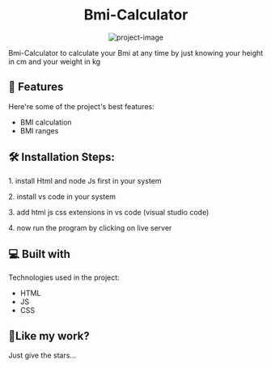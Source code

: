 
<h1 align="center" id="title">Bmi-Calculator</h1>

<p align="center"><img src="https://socialify.git.ci/Manish-Yadav77/Bmi-calculator/image?font=Rokkitt&amp;language=1&amp;name=1&amp;owner=1&amp;pattern=Circuit%20Board&amp;stargazers=1&amp;theme=Dark" alt="project-image"></p>

<p id="description">Bmi-Calculator to calculate your Bmi at any time by just knowing your height in cm and your weight in kg</p>


  
  
<h2>🧐 Features</h2>

Here're some of the project's best features:

*   BMI calculation
*   BMI ranges

<h2>🛠️ Installation Steps:</h2>

<p>1. install Html and node Js first in your system</p>

<p>2. install vs code in your system</p>

<p>3. add html js css extensions in vs code (visual studio code)</p>

<p>4. now run the program by clicking on live server</p>

  
  
<h2>💻 Built with</h2>

Technologies used in the project:

*   HTML
*   JS
*   CSS

<h2>💖Like my work?</h2>

Just give the stars...
